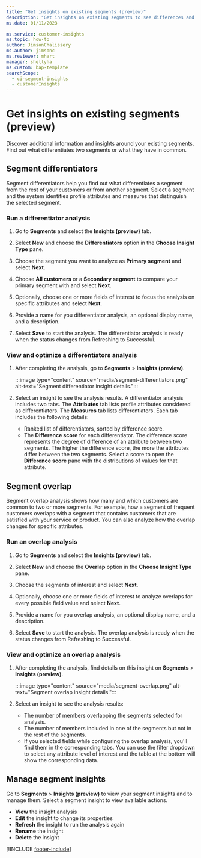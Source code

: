 ```yaml
---
title: "Get insights on existing segments (preview)"
description: "Get insights on existing segments to see differences and commonalities."
ms.date: 01/11/2023

ms.service: customer-insights
ms.topic: how-to
author: JimsonChalissery
ms.author: jimsonc
ms.reviewer: mhart
manager: shellyha
ms.custom: bap-template
searchScope: 
  - ci-segment-insights
  - customerInsights
---
```


# Get insights on existing segments (preview)

Discover additional information and insights around your existing segments. Find out what differentiates two segments or what they have in common.

## Segment differentiators

Segment differentiators help you find out what differentiates a segment from the rest of your customers or from another segment. Select a segment and the system identifies profile attributes and measures that distinguish the selected segment.

### Run a differentiator analysis

1. Go to **Segments** and select the **Insights (preview)** tab.

1. Select **New** and choose the **Differentiators** option in the **Choose Insight Type** pane.

1. Choose the segment you want to analyze as **Primary segment** and select **Next**.

1. Choose **All customers** or a **Secondary segment** to compare your primary segment with and select **Next**.

1. Optionally, choose one or more fields of interest to focus the analysis on specific attributes and select **Next**.

1. Provide a name for you differentiator analysis, an optional display name, and a description.

1. Select **Save** to start the analysis. The differentiator analysis is ready when the status changes from Refreshing to Successful.

### View and optimize a differentiators analysis

1. After completing the analysis, go to **Segments** > **Insights (preview)**.

   :::image type="content" source="media/segment-differentiators.png" alt-text="Segment differentiator insight details.":::

1. Select an insight to see the analysis results. A differentiator analysis includes two tabs. The **Attributes** tab lists profile attributes considered as differentiators. The **Measures** tab lists differentiators. Each tab includes the following details:

   - Ranked list of differentiators, sorted by difference score.
   - The **Difference score** for each differentiator. The difference score represents the degree of difference of an attribute between two segments. The higher the difference score, the more the attributes differ between the two segments. Select a score to open the **Difference score** pane with the distributions of values for that attribute.

## Segment overlap

Segment overlap analysis shows how many and which customers are common to two or more segments. For example, how a segment of frequent customers overlaps with a segment that contains customers that are satisfied with your service or product.
You can also analyze how the overlap changes for specific attributes.

### Run an overlap analysis

1. Go to **Segments** and select the **Insights (preview)** tab.

1. Select **New** and choose the **Overlap** option in the **Choose Insight Type** pane.

1. Choose the segments of interest and select **Next**.

1. Optionally, choose one or more fields of interest to analyze overlaps for every possible field value and select **Next**.

1. Provide a name for you overlap analysis, an optional display name, and a description.

1. Select **Save** to start the analysis. The overlap analysis is ready when the status changes from Refreshing to Successful.

### View and optimize an overlap analysis

1. After completing the analysis, find details on this insight on **Segments** > **Insights (preview)**.

   :::image type="content" source="media/segment-overlap.png" alt-text="Segment overlap insight details.":::

1. Select an insight to see the analysis results:

   - The number of members overlapping the segments selected for analysis.
   - The number of members included in one of the segments but not in the rest of the segments.
   - If you selected fields while configuring the overlap analysis, you'll find them in the corresponding tabs. You can use the filter dropdown to select any attribute level of interest and the table at the bottom will show the corresponding data.

## Manage segment insights

Go to **Segments** > **Insights (preview)** to view your segment insights and to manage them. Select a segment insight to view available actions.

- **View** the insight analysis
- **Edit** the insight to change its properties
- **Refresh** the insight to run the analysis again
- **Rename** the insight
- **Delete** the insight

[!INCLUDE [footer-include](includes/footer-banner.md)]

